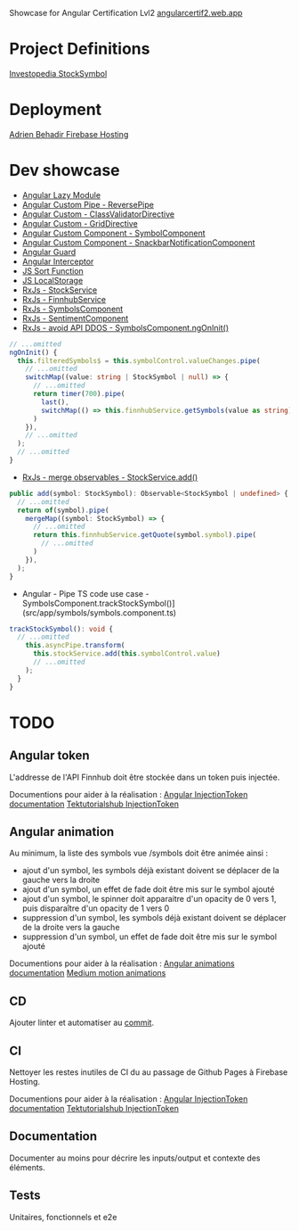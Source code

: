 Showcase for Angular Certification Lvl2
[angularcertif2.web.app](https://angularcertif2.web.app)

# Project Definitions
[Investopedia StockSymbol](https://www.investopedia.com/terms/s/stocksymbol.asp)

# Deployment
[Adrien Behadir Firebase Hosting](https://console.firebase.google.com/project/angularcertif2/hosting/sites)

# Dev showcase
- [Angular Lazy Module](src/app/app-routing.module.ts)
- [Angular Custom Pipe - ReversePipe](src/app/shared/pipes/reverse.pipe.ts)
- [Angular Custom - ClassValidatorDirective](src/app/shared/directives/class-validator.directive.ts)
- [Angular Custom - GridDirective](src/app/shared/directives/grid.directive.ts)
- [Angular Custom Component - SymbolComponent](src/app/shared/components/symbol/symbol.module.ts)
- [Angular Custom Component - SnackbarNotificationComponent](src/app/shared/components/snackbar-notification/snackbar-notification.module.ts)
- [Angular Guard](src/app/core/guards/symbol.guard.ts)
- [Angular Interceptor](src/app/core/interceptors/finnhub-token.interceptor.ts)
- [JS Sort Function](src/app/shared/utils/sort-by-custom-key.util.ts)
- [JS LocalStorage](src/app/core/services/stock.service.ts)
- [RxJs - StockService](src/app/core/services/stock.service.ts)
- [RxJs - FinnhubService](src/app/core/services/finnhub.service.ts)
- [RxJs - SymbolsComponent](src/app/symbols/symbols.component.ts)
- [RxJs - SentimentComponent](src/app/sentiment/sentiment.component.ts)
- [RxJs - avoid API DDOS - SymbolsComponent.ngOnInit()](src/app/symbols/symbols.component.ts)
```ts
// ...omitted
ngOnInit() {
  this.filteredSymbols$ = this.symbolControl.valueChanges.pipe(
    // ...omitted
    switchMap((value: string | StockSymbol | null) => {
      // ...omitted
      return timer(700).pipe(
        last(),
        switchMap(() => this.finnhubService.getSymbols(value as string)),
      )
    }),
    // ...omitted
  );
  // ...omitted
}
```
- [RxJs - merge observables - StockService.add()](src/app/core/services/stock.service.ts)
``` ts
public add(symbol: StockSymbol): Observable<StockSymbol | undefined> {
  // ...omitted
  return of(symbol).pipe(
    mergeMap((symbol: StockSymbol) => {
      // ...omitted
      return this.finnhubService.getQuote(symbol.symbol).pipe(
        // ...omitted
      )
    }),
  );
}
```
- Angular - Pipe TS code use case - SymbolsComponent.trackStockSymbol()](src/app/symbols/symbols.component.ts)
```ts
trackStockSymbol(): void {
  // ...omitted
    this.asyncPipe.transform(
      this.stockService.add(this.symbolControl.value)
      // ...omitted
    );
  }
}
```

# TODO
## Angular token
L'addresse de l'API Finnhub doit être stockée dans un token puis injectée.

Documentions pour aider à la réalisation :
[Angular InjectionToken documentation](https://angular.io/api/core/InjectionToken)
[Tektutorialshub InjectionToken](https://www.tektutorialshub.com/angular/injection-token-in-angular/)

## Angular animation
Au minimum, la liste des symbols vue /symbols doit être animée ainsi :
- ajout d'un symbol, les symbols déjà existant doivent se déplacer de la gauche vers la droite
- ajout d'un symbol, un effet de fade doit être mis sur le symbol ajouté
- ajout d'un symbol, le spinner doit apparaitre d'un opacity de 0 vers 1, puis disparaître d'un opacity de 1 vers 0
- suppression d'un symbol, les symbols déjà existant doivent se déplacer de la droite vers la gauche
- suppression d'un symbol, un effet de fade doit être mis sur le symbol ajouté

Documentions pour aider à la réalisation :
[Angular animations documentation](https://angular.io/guide/animations)
[Medium motion animations](https://medium.com/google-developer-experts/angular-applying-motion-principles-to-a-list-d5cdd35c899e)

## CD
Ajouter linter et automatiser au [commit](https://www.npmjs.com/package/pre-commit).

## CI
Nettoyer les restes inutiles de CI du au passage de Github Pages à Firebase Hosting.

Documentions pour aider à la réalisation :
[Angular InjectionToken documentation](https://www.c-sharpcorner.com/article/how-to-deploy-and-host-an-angular-application-on-firebase/)
[Tektutorialshub InjectionToken](https://medium.com/@saleemmalikraja/deploying-an-angular-app-to-firebase-hosting-18f99c9d5722)

## Documentation
Documenter au moins pour décrire les inputs/output et contexte des éléments.

## Tests
Unitaires, fonctionnels et e2e
